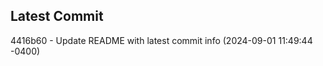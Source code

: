 
## Latest Commit
4416b60 - Update README with latest commit info (2024-09-01 11:49:44 -0400) <Yunxi-Zhou>
